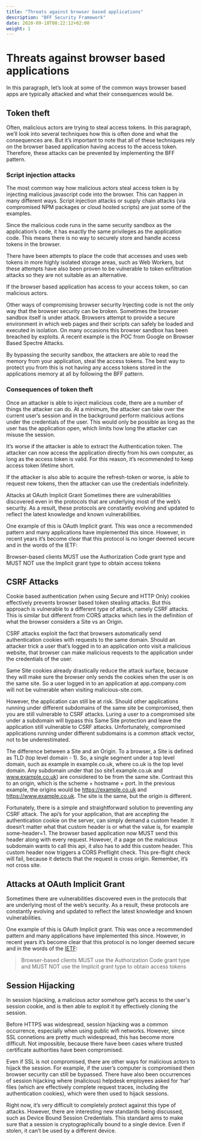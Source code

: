 ```yaml
---
title: "Threats against browser based applications"
description: "BFF Security Framework"
date: 2020-09-10T08:22:12+02:00
weight: 1
---
```


# Threats against browser based applications

In this paragraph, let’s look at some of the common ways browser based apps are typically attacked and what their consequences would be. 

## Token theft

Often, malicious actors are trying to steal access tokens. In this paragraph, we’ll look into several techniques how this is often done and what the consequences are. But it’s important to note that all of these techniques rely on the browser based application having access to the access token. Therefore, these attacks can be prevented by implementing the BFF pattern. 

### Script injection attacks

The most common way how malicious actors steal access token is by injecting malicious javascript code into the browser. This can happen in many different ways. Script injection attacks or supply chain attacks (via compromised NPM packages or cloud hosted scripts) are just some of the examples. 


Since the malicious code runs in the same security sandbox as the application’s code, it has exactly the same privileges as the application code. This means there is no way to securely store and handle access tokens in the browser. 

There have been attempts to place the code that accesses and uses web tokens in more highly isolated storage areas, such as Web Workers, but these attempts have also been proven to be vulnerable to token exfiltration attacks so they are not suitable as an alternative. 

If the browser based application has access to your access token, so can malicious actors. 

Other ways of compromising browser security
Injecting code is not the only way that the browser security can be broken. Sometimes the browser sandbox itself is under attack. Browsers attempt to provide a secure environment in which web pages and their scripts can safely be loaded and executed in isolation. On many occasions this browser sandbox has been breached by exploits. A recent example is the POC from Google on Browser Based Spectre Attacks. 

By bypassing the security sandbox, the attackers are able to read the memory from your application, steal the access tokens. The best way to protect you from this is not having any access tokens stored in the applications memory at all by following the BFF pattern. 



### Consequences of token theft
Once an attacker is able to inject malicious code, there are a number of things the attacker can do. At a minimum, the attacker can take over the current user’s session and in the background  perform malicious actions under the credentials of the user. This would only be possible as long as the user has the application open, which limits how long the attacker can misuse the  session. 

It’s worse if the attacker is able to extract the Authentication token. The attacker can now access the application directly from his own computer, as long as the access token is valid. For this reason, it’s recommended to keep access token lifetime short. 

If the attacker is also able to acquire the refresh-token or worse, is able to request new tokens, then the attacker can use the credentials indefinitely. 

Attacks at OAuth Implicit Grant
Sometimes there are vulnerabilities discovered even in the protocols that are underlying most of the web’s security. As a result, these protocols are constantly evolving and updated to reflect the latest knowledge and known vulnerabilities. 

One example of this is OAuth Implicit grant. This was once a recommended pattern and many applications have implemented this since. However, in recent years it’s become clear that this protocol is no longer deemed secure and in the words of the IETF:

Browser-based clients MUST use the Authorization Code grant type and MUST NOT use the Implicit grant type to obtain access tokens

## CSRF Attacks
Cookie based authentication (when using Secure and HTTP Only) cookies effectively prevents browser based token stealing attacks. But this approach is vulnerable to a different type of attack, namely CSRF attacks. This is similar but different from CORS attacks which lies in the definition of what the browser considers a Site vs an Origin. 

CSRF attacks exploit the fact that browsers automatically send authentication cookies with requests to the same domain. Should an attacker trick a user that’s logged in to an application onto visit a malicious website, that browser can make malicious requests to the application under the credentials of the user. 

Same Site cookies already drastically reduce the attack surface, because they will make sure the browser only sends the cookies when the user is on the same site. So a user logged in to an application at app.company.com will not be vulnerable when visiting malicious-site.com. 

However, the application can still be at risk. Should other applications running under different subdomains of the same site be compromised, then you are still vulnerable to CSRF attacks. Luring a user to a compromised site under a subdomain will bypass this Same Site protection and leave the application still vulnerable to CSRF attacks. Unfortunately, compromised applications running under different subdomains is a common attack vector, not to be underestimated. 

The difference between a Site and an Origin. To a browser, a Site is defined as TLD (top level domain - 1). So, a single segment under a top level domain, such as example in example.co.uk, where co.uk is the top level domain. Any subdomain under that (so site1.example.co.uk and www.example.co.uk) are considered to be from the same site. Contrast this to an origin, which is the scheme + hostname + port. In the previous example, the origins would be https://example.co.uk and https://www.example.co.uk. The site is the same, but the origin is different. 

Fortunately, there is a simple and straightforward solution to preventing any CSRF attack. The api’s for your application, that are accepting the authentication cookie on the server, can simply demand a custom  header. It doesn’t matter what that custom header is or what the value is, for example some-header=1. The browser based application now MUST send this header along with every request. However, if a page on the malicious subdomain wants to call this api, it also has to add this custom header. This custom header now triggers a CORS Preflight check. This pre-flight check will fail, because it detects that the request is cross origin. Remember, it’s not cross site.

## Attacks at OAuth Implicit Grant
Sometimes there are vulnerabilities discovered even in the protocols that are underlying most of the web’s security. As a result, these protocols are constantly evolving and updated to reflect the latest knowledge and known vulnerabilities. 

One example of this is OAuth Implicit grant. This was once a recommended pattern and many applications have implemented this since. However, in recent years it’s become clear that this protocol is no longer deemed secure and in the words of the [IETF](https://datatracker.ietf.org/doc/html/draft-ietf-oauth-browser-based-apps#section-7.2):

> Browser-based clients MUST use the Authorization Code grant type and MUST NOT use the Implicit grant type to obtain access tokens
## Session Hijacking
In session hijacking, a malicious actor somehow get’s access to the user's session cookie, and is then able to exploit it by effectively cloning the session. 

Before HTTPS was widespread, session hijacking was a common occurrence, especially when using public wifi networks. However, since SSL connetions are pretty much widespread, this has become more difficult. Not impossible, because there have been cases where trusted certificate authorities have been compromised.

Even if SSL is not compromised, there are other ways for malicious actors to hijack the session. For example, if the user’s computer is compromised then browser security can still be bypassed. There have also been occurrences of session hijacking where (malicious) helpdesk employees asked for ‘har’ files (which are effectively complete request traces, including the authentication cookies), which were then used to hijack sessions. 

Right now, it’s very difficult to completely protect against this type of attacks. However, there are interesting new standards being discussed, such as Device Bound Session Credentials. This standard aims to make sure that a session is cryptographically bound to a single device. Even if stolen, it can’t be used by a different device. 
